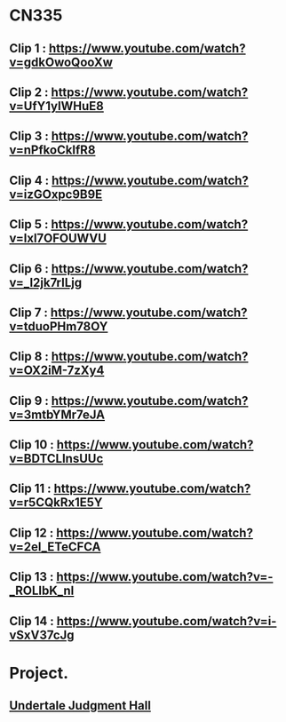 # CN335

## Clip 1 : https://www.youtube.com/watch?v=gdkOwoQooXw
## Clip 2 : https://www.youtube.com/watch?v=UfY1yIWHuE8
## Clip 3 : https://www.youtube.com/watch?v=nPfkoCkIfR8
## Clip 4 : https://www.youtube.com/watch?v=izGOxpc9B9E
## Clip 5 : https://www.youtube.com/watch?v=lxl7OFOUWVU
## Clip 6 : https://www.youtube.com/watch?v=_I2jk7rILjg
## Clip 7 : https://www.youtube.com/watch?v=tduoPHm78OY
## Clip 8 : https://www.youtube.com/watch?v=OX2iM-7zXy4
## Clip 9 : https://www.youtube.com/watch?v=3mtbYMr7eJA
## Clip 10 : https://www.youtube.com/watch?v=BDTCLInsUUc
## Clip 11 : https://www.youtube.com/watch?v=r5CQkRx1E5Y
## Clip 12 : https://www.youtube.com/watch?v=2el_ETeCFCA
## Clip 13 : https://www.youtube.com/watch?v=-_ROLIbK_nI
## Clip 14 : https://www.youtube.com/watch?v=i-vSxV37cJg

# Project.
## [Undertale Judgment Hall](https://www.youtube.com/watch?v=ClsW8xbj0n0)
